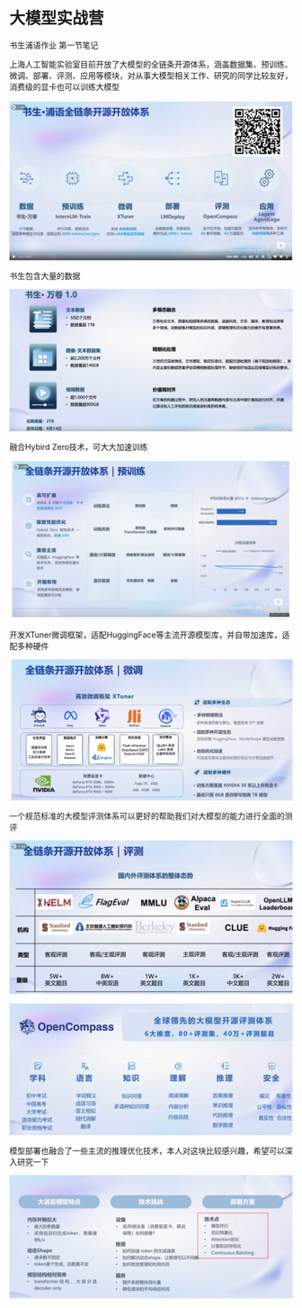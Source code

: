 # 大模型实战营
书生浦语作业
第一节笔记

上海人工智能实验室目前开放了大模型的全链条开源体系，涵盖数据集、预训练、微调、部署、评测、应用等模块，对从事大模型相关工作、研究的同学比较友好，消费级的显卡也可以训练大模型

![Image text](https://github.com/hxdsdu/shusheng/blob/main/images/image-20240104104701170.png)

书生包含大量的数据

![Image text](https://github.com/hxdsdu/shusheng/blob/main/images/image-20240104105725094.png)

融合Hybird Zero技术，可大大加速训练

![Image text](https://github.com/hxdsdu/shusheng/blob/main/images/image-20240104110103474.png)

开发XTuner微调框架，适配HuggingFace等主流开源模型库，并自带加速库，适配多种硬件

![Image text](https://github.com/hxdsdu/shusheng/blob/main/images/image-20240104110452030.png)

一个规范标准的大模型评测体系可以更好的帮助我们对大模型的能力进行全面的测评

![Image text](https://github.com/hxdsdu/shusheng/blob/main/images/image-20240104110740818.png)

![Image text](https://github.com/hxdsdu/shusheng/blob/main/images/image-20240104110843132.png)

模型部署也融合了一些主流的推理优化技术，本人对这块比较感兴趣，希望可以深入研究一下

![Image text](https://github.com/hxdsdu/shusheng/blob/main/images/image-20240104111457186.png)
